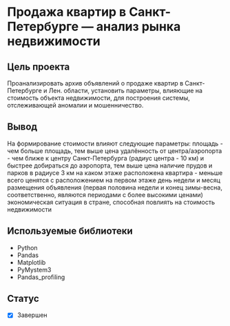 # Продажа квартир в Санкт-Петербурге — анализ рынка недвижимости

## Цель проекта
Проанализировать архив объявлений о продаже квартир в Санкт-Петербурге и Лен. области, установить параметры, влияющие на стоимость объекта недвижимости, для построения системы, отслеживающей аномалии и мошенничество.

## Вывод
На формирование стоимости влияют следующие параметры:
площадь - чем больше площадь, тем выше цена
удалённость от центра/аэропорта - чем ближе к центру Санкт-Петербурга (радиус центра - 10 км) и быстрее добираться до аэропорта, тем выше цена
наличие прудов и парков в радиусе 3 км
на каком этаже расположена квартира - меньше всего ценятся с расположением на первом этаже
день недели и месяц размещения объявления (первая половина недели и конец зимы-весна, соответственно, являются периодами с более высокими ценами) экономическая ситуация в стране, способная повлиять на стоимость недвижимости

## Используемые библиотеки
- Python
- Pandas
- Matplotlib
- PyMystem3
- Pandas_profiling

## Статус
- [x] Завершен
